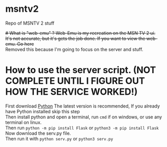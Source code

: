# msntv2
Repo of MSNTV 2 stuff 

~~# What is "web-emu" ?
Web-Emu is my recreation on the MSN TV 2 ui. \
It's not accurate, but it's gets the job done.
If you want to view the web-emu. Go here~~\
Removed this because I'm going to focus on the server and stuff.

# How to use the server script. (NOT COMPLETE UNTIL I FIGURE OUT HOW THE SERVICE WORKED!)
First download [Python](https://www.python.org/downloads/) The latest version is recommended, If you already have Python installed skip this step\
Then install python and open a terminal, run `cmd` if on windows, or use any terminal on linux.\
Then run `python -m pip install Flask` or `python3 -m pip install Flask`\
Now download the serv.py file. \
Then run it with `python serv.py` or `python3 serv.py`
